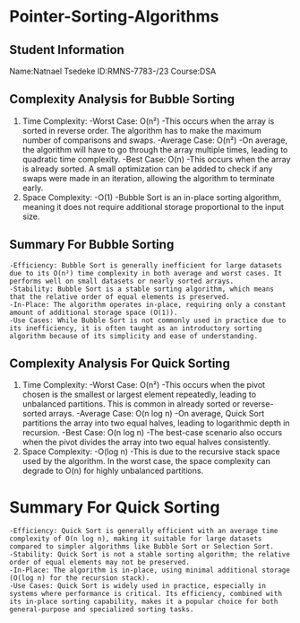 # Pointer-Sorting-Algorithms 

## Student Information
   Name:Natnael Tsedeke
   ID:RMNS-7783-/23
   Course:DSA

## Complexity Analysis for Bubble Sorting
1. Time Complexity:
    -Worst Case: O(n²)
        -This occurs when the array is sorted in reverse order. The algorithm has to make the maximum number of comparisons and swaps.
    -Average Case: O(n²)
        -On average, the algorithm will have to go through the array multiple times, leading to quadratic time complexity.
    -Best Case: O(n)
        -This occurs when the array is already sorted. A small optimization can be added to check if any swaps were made in an iteration, allowing the algorithm to terminate early.
2. Space Complexity:
    -O(1)
        -Bubble Sort is an in-place sorting algorithm, meaning it does not require additional storage proportional to the input size.

## Summary For Bubble Sorting
    -Efficiency: Bubble Sort is generally inefficient for large datasets due to its O(n²) time complexity in both average and worst cases. It performs well on small datasets or nearly sorted arrays.
    -Stability: Bubble Sort is a stable sorting algorithm, which means that the relative order of equal elements is preserved.
    -In-Place: The algorithm operates in-place, requiring only a constant amount of additional storage space (O(1)).
    -Use Cases: While Bubble Sort is not commonly used in practice due to its inefficiency, it is often taught as an introductory sorting algorithm because of its simplicity and ease of understanding.

## Complexity Analysis For Quick Sorting
1. Time Complexity:
    -Worst Case: O(n²)
        -This occurs when the pivot chosen is the smallest or largest element repeatedly, leading to unbalanced partitions. This is common in already sorted or reverse-sorted arrays.
    -Average Case: O(n log n)
        -On average, Quick Sort partitions the array into two equal halves, leading to logarithmic depth in recursion.
    -Best Case: O(n log n)
        -The best-case scenario also occurs when the pivot divides the array into two equal halves consistently.
2. Space Complexity:
    -O(log n)
        -This is due to the recursive stack space used by the algorithm. In the worst case, the space complexity can degrade to O(n) for highly unbalanced partitions.

# Summary For Quick Sorting
    -Efficiency: Quick Sort is generally efficient with an average time complexity of O(n log n), making it suitable for large datasets compared to simpler algorithms like Bubble Sort or Selection Sort.
    -Stability: Quick Sort is not a stable sorting algorithm; the relative order of equal elements may not be preserved.
    -In-Place: The algorithm is in-place, using minimal additional storage (O(log n) for the recursion stack).
    -Use Cases: Quick Sort is widely used in practice, especially in systems where performance is critical. Its efficiency, combined with its in-place sorting capability, makes it a popular choice for both general-purpose and specialized sorting tasks.    